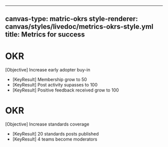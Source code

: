 <!--
LiveDoc - Product Canvas: Metrics canvas
For information on how to edit and maintain this file, please visit: developer.qed.qld.gov.au/LiveDoc-Canvas
-->
---
canvas-type: matric-okrs
style-renderer: canvas/styles/livedoc/metrics-okrs-style.yml
title: Metrics for success
---
# OKR
[Objective] Increase early adopter buy-in
- [KeyResult] Membership grow to 50
- [KeyResult] Post activity supasses to 100
- [KeyResult] Positive feedback received grow to 100

# OKR
[Objective] Increase standards coverage
- [KeyResult] 20 standards posts published
- [KeyResult] 4 teams become moderators
